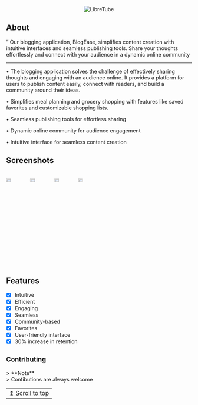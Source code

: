 <div align="center">
  <img src="https://github.com/akashs056/Photos/blob/main/blogBanner.png" width="auto" height="auto" alt="LibreTube">


</div>


<h2 align="left">
About
</h2>
”
Our blogging application, BlogEase, simplifies content creation with intuitive interfaces and seamless publishing tools. Share your thoughts effortlessly and connect with your audience in a dynamic online community<hr>
• 
The blogging application solves the challenge of effectively sharing thoughts and engaging with an audience online. It provides a platform for users to publish content easily, connect with readers, and build a community around their ideas.

• Simplifies meal planning and grocery shopping with features like saved favorites and customizable shopping lists.

• Seamless publishing tools for effortless sharing

• Dynamic online community for audience engagement

• Intuitive interface for seamless content creation

<h2 align="left">
Screenshots
</h2>

<div style="width:100%; display:flex; justify-content:space-between;">

[<img src="https://github.com/akashs056/Photos/blob/main/blog1.jpg" width=20% alt="Home">](fastlane/metadata/android/en-US/images/phoneScreenshots/Screenshot_1.png)
[<img src="https://github.com/akashs056/Photos/blob/main/blog2.jpg" width=20% alt="Home">](fastlane/metadata/android/en-US/images/phoneScreenshots/Screenshot_2.png)
[<img src="https://github.com/akashs056/Photos/blob/main/blog3.jpg" width=20% alt="Subscriptions">](fastlane/metadata/android/en-US/images/phoneScreenshots/Screenshot_3.png)
[<img src="https://github.com/akashs056/Photos/blob/main/blog4.jpg" width=20% alt="Library">](fastlane/metadata/android/en-US/images/phoneScreenshots/Screenshot_4.png)

</div>

<h2 align="left">
Features
</h2>

- [x] Intuitive
- [x] Efficient
- [x] Engaging
- [x] Seamless
- [x] Community-based
- [x] Favorites
- [x] User-friendly interface
- [x] 30% increase in retention
<h2 align="left">
<sub>

Contributing
</h2>
> **Note** <br>
> Contibutions are always welcome


<table><td>
<a href="#start-of-content">↥ Scroll to top</a>
</td></table>
</div>
